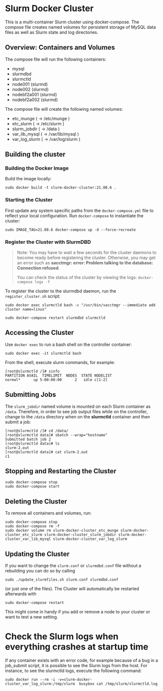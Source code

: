 # Slurm Docker Cluster

This is a multi-container Slurm cluster using docker-compose.  The compose file
creates named volumes for persistent storage of MySQL data files as well as
Slurm state and log directories.

## Overview: Containers and Volumes

The compose file will run the following containers:

* mysql
* slurmdbd
* slurmctld
* node001 (slurmd)
* node002 (slurmd)
* nodebf2a001 (slurmd)
* nodebf2a002 (slurmd)

The compose file will create the following named volumes:

* etc_munge         ( -> /etc/munge     )
* etc_slurm         ( -> /etc/slurm     )
* slurm_jobdir      ( -> /data          )
* var_lib_mysql     ( -> /var/lib/mysql )
* var_log_slurm     ( -> /var/log/slurm )

## Building the cluster

### Building the Docker Image

Build the image locally:

```console
sudo docker build -t slurm-docker-cluster:21.08.6 .
```

### Starting the Cluster

First update any system specific paths from the `docker-compose.yml` file to reflect your local configuration.
Run `docker-compose` to instantiate the cluster:

```console
sudo IMAGE_TAG=21.08.6 docker-compose up -d --force-recreate
```

### Register the Cluster with SlurmDBD


> Note: You may have to wait a few seconds for the cluster daemons to become
> ready before registering the cluster.  Otherwise, you may get an error such
> as **sacctmgr: error: Problem talking to the database: Connection refused**.
>
> You can check the status of the cluster by viewing the logs: `docker-compose
> logs -f`

To register the cluster to the slurmdbd daemon, run the `register_cluster.sh`
script:

```console
sudo docker exec slurmctld bash -c "/usr/bin/sacctmgr --immediate add cluster name=linux"
```

```console
sudo docker-compose restart slurmdbd slurmctld
```

## Accessing the Cluster

Use `docker exec` to run a bash shell on the controller container:

```console
sudo docker exec -it slurmctld bash
```

From the shell, execute slurm commands, for example:

```console
[root@slurmctld /]# sinfo
PARTITION AVAIL  TIMELIMIT  NODES  STATE NODELIST
normal*      up 5-00:00:00      2   idle c[1-2]
```

## Submitting Jobs

The `slurm_jobdir` named volume is mounted on each Slurm container as `/data`.
Therefore, in order to see job output files while on the controller, change to
the `/data` directory when on the **slurmctld** container and then submit a job:

```console
[root@slurmctld /]# cd /data/
[root@slurmctld data]# sbatch --wrap="hostname"
Submitted batch job 2
[root@slurmctld data]# ls
slurm-2.out
[root@slurmctld data]# cat slurm-2.out
c1
```

## Stopping and Restarting the Cluster

```console
sudo docker-compose stop
sudo docker-compose start
```

## Deleting the Cluster

To remove all containers and volumes, run:

```console
sudo docker-compose stop
sudo docker-compose rm -f
sudo docker volume rm slurm-docker-cluster_etc_munge slurm-docker-cluster_etc_slurm slurm-docker-cluster_slurm_jobdir slurm-docker-cluster_var_lib_mysql slurm-docker-cluster_var_log_slurm
```
## Updating the Cluster

If you want to change the `slurm.conf` or `slurmdbd.conf` file without a rebuilding you can do so by calling
```console
sudo ./update_slurmfiles.sh slurm.conf slurmdbd.conf
```
(or just one of the files).
The Cluster will automatically be restarted afterwards with
```console
sudo docker-compose restart
```
This might come in handy if you add or remove a node to your cluster or want to test a new setting.

# Check the Slurm logs when everything crashes at startup time

If any container exists with an error code, for example because of a bug in a job_submit script, it is possible
to see the Slurm logs from the host. For instance, to see the slurmctld logs, execute the following command:

```console
sudo docker run --rm -i -v=slurm-docker-cluster_var_log_slurm:/tmp/slurm  busybox cat /tmp/slurm/slurmctld.log
```
